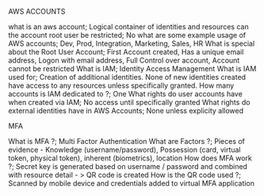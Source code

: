 AWS ACCOUNTS

what is an aws account; Logical container of identities and resources
can the account root user be restricted; No
what are some example usage of AWS accounts; Dev, Prod, Integration, Marketing, Sales, HR
What is special about the Root User Account; First Account created, Has a unique email address, Logon with email address, Full Control over account, Account cannot be restricted
What is IAM; Identity Access Management 
What is IAM used for; Creation of additional identities. None of new identities created have access to any resources unless specifically granted. 
How many accounts is IAM dedicated to ?; One
What rights do user accounts have when created via IAM; No access until specifically granted
What rights do external identities have in AWS Accounts; None unless explicity allowed

MFA 

What is MFA ?; Multi Factor Authentication
What are Factors ?; Pieces of evidence - Knowledge (username/password), Possession (card, virtual token, physical token), inherent (biometrics), location
How does MFA work ?; Secret key is generated based on username / password and combined with resource detail - > QR code is created
How is the QR code used ?; Scanned by mobile device and credentials added to virtual MFA application





